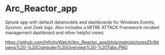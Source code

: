 # Arc_Reactor_app
Splunk app with default datamodels and dashboards for Windows Events, Sysmon, and Zeek logs. Also includes a MITRE ATTACK Framework incident management dashboard and other helpful views.

https://github.com/InfinityWatch/Arc_Reactor_app/blob/main/pictures/Drilldowns%20-%20Computer%20Overview%20-%20Tabs.PNG
